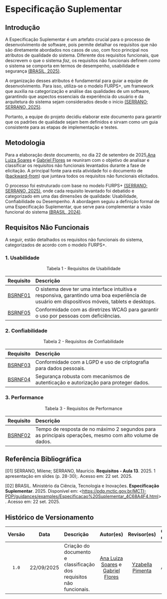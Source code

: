# Especificação Suplementar

## Introdução

A Especificação Suplementar é um artefato crucial para o processo de desenvolvimento de software, pois permite detalhar os requisitos que não são diretamente abordados nos casos de uso, com foco principal nos atributos de qualidade do sistema. Diferente dos requisitos funcionais, que descrevem o que o sistema *faz*, os requisitos não funcionais definem *como* o sistema se comporta em termos de desempenho, usabilidade e segurança [(BRASIL, 2025)](#ref-02).

A organização desses atributos é fundamental para guiar a equipe de desenvolvimento. Para isso, utiliza-se o modelo FURPS+, um framework que auxilia na categorização e análise das qualidades de um software, garantindo que aspectos essenciais da experiência do usuário e da arquitetura do sistema sejam considerados desde o início [(SERRANO; SERRANO, 2025)](#ref-01).

Portanto, a equipe do projeto decidiu elaborar este documento para garantir que os padrões de qualidade sejam bem definidos e sirvam como um guia consistente para as etapas de implementação e testes.

## Metodologia

Para a elaboração deste documento, no dia 22 de setembro de 2025,[Ana Luiza Soares](https://github.com/Ana-Luiza-SC) e [Gabriel Flores](https://github.com/Gabrielfcoelho) se reuniram com o objetivo de analisar e classificar os requisitos não funcionais levantados durante a fase de elicitação. A principal fonte para esta atividade foi o documento de ([backward-from](https://unbarqdsw2025-2-turma01.github.io/2025.2-T01-G3_ReveleSeuHobbie_Entrega_01/#/./Base/1.5.3.BackwardFrom)) que juntava todos os requisitos não funcionais elicitados.

O processo foi estruturado com base no modelo FURPS+ [(SERRANO; SERRANO, 2025)](#ref-01), onde cada requisito levantado foi debatido e categorizado em uma das dimensões de qualidade: Usabilidade, Confiabilidade ou Desempenho. A abordagem seguiu a definição formal de uma Especificação Suplementar, que serve para complementar a visão funcional do sistema [(BRASIL, 2024)](#ref-02).


## Requisitos Não Funcionais

A seguir, estão detalhados os requisitos não funcionais do sistema, categorizados de acordo com o modelo FURPS+.

### 1. Usabilidade

<p align="center">Tabela 1 - Requisitos de Usabilidade</p>

| Requisito | Descrição |
| :--- | :--- |
| <a href="https://unbarqdsw2025-2-turma01.github.io/2025.2-T01-G3_ReveleSeuHobbie_Entrega_01/#/Base/1.1.1.1.Brainstorming#BSRF22">BSRNF01</a> | O sistema deve ter uma interface intuitiva e responsiva, garantindo uma boa experiência de usuário em dispositivos móveis, tablets e desktops. |
| <a href="https://unbarqdsw2025-2-turma01.github.io/2025.2-T01-G3_ReveleSeuHobbie_Entrega_01/#/Base/1.1.1.1.Brainstorming#BSRF22">BSRNF05</a> | Conformidade com as diretrizes WCAG para garantir o uso por pessoas com deficiências. |

### 2. Confiabilidade

<p align="center">Tabela 2 - Requisitos de Confiabilidade</p>

| Requisito | Descrição |
| :--- | :--- |
| <a href="https://unbarqdsw2025-2-turma01.github.io/2025.2-T01-G3_ReveleSeuHobbie_Entrega_01/#/Base/1.1.1.1.Brainstorming#BSRF22">BSRNF03</a> | Conformidade com a LGPD e uso de criptografia para dados pessoais. |
| <a href="https://unbarqdsw2025-2-turma01.github.io/2025.2-T01-G3_ReveleSeuHobbie_Entrega_01/#/Base/1.1.1.1.Brainstorming#BSRF22">BSRNF04</a> | Segurança robusta com mecanismos de autenticação e autorização para proteger dados. |

### 3. Performance

<p align="center">Tabela 3 - Requisitos de Performance</p>

| Requisito | Descrição |
| :--- | :--- |
| <a href="https://unbarqdsw2025-2-turma01.github.io/2025.2-T01-G3_ReveleSeuHobbie_Entrega_01/#/Base/1.1.1.1.Brainstorming#BSRF22">BSRNF02</a> | Tempo de resposta de no máximo 2 segundos para as principais operações, mesmo com alto volume de dados. |

## Referência Bibliográfica

<p>
<a id="ref-01">[01]</a>
SERRANO, Milene; SERRANO, Maurício. <strong>Requisitos - Aula 13</strong>. 2025. 1 apresentação em slides (p. 28-30);. Acesso em: 22 set. 2025.
</p>

<p>
<a id="ref-02">[02]</a>
BRASIL. Ministério da Ciência, Tecnologia e Inovações. <strong>Especificação Suplementar</strong>. 2025. Disponível em: &lt;<a href="https://pdp.mctic.gov.br/MCTI-PDP/guidances/examples/Especificacao%20Suplementar_4C68A4F4.html" target="_blank">https://pdp.mctic.gov.br/MCTI-PDP/guidances/examples/Especificacao%20Suplementar_4C68A4F4.html</a>&gt;. Acesso em: 22 set. 2025.
</p>

## Histórico de Versionamento

| Versão | Data       | Descrição    | Autor(es)      | Revisor(es) | Comentário do revisor | Data da revisão |
| :---:  | :---:      | :---           | :---:          | :---:       | :--- | :---: |
| `1.0`  | 22/09/2025 | Criação do documento e classificação dos requisitos não funcionais.         | [Ana Luiza Soares](https://github.com/Ana-Luiza-SC) e [Gabriel Flores](https://github.com/Gabrielfcoelho) | [Yzabella Pimenta](https://github.com/redjsun) | Aprovado | 22/09/2025 |